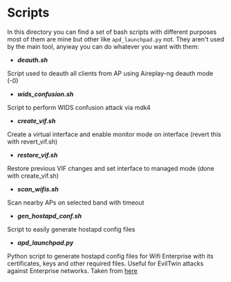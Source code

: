 # Scripts

In this directory you can find a set of bash scripts with different purposes most of them are mine but other like `apd_launchpad.py` not. They aren't used by the main tool, anyway you can do whatever you want with them:

- ***deauth.sh***

Script used to deauth all clients from AP using Aireplay-ng deauth mode (-0)

- ***wids_confusion.sh***

Script to perform WIDS confusion attack via mdk4

- ***create_vif.sh***

Create a virtual interface and enable monitor mode on interface (revert this with revert_vif.sh)

- ***restore_vif.sh***

Restore previous VIF changes and set interface to managed mode (done with create_vif.sh)

- ***scan_wifis.sh***

Scan nearby APs on selected band with timeout

- ***gen_hostapd_conf.sh***

Script to easily generate hostapd config files

- ***apd_launchpad.py***

Python script to generate hostapd config files for Wifi Enterprise with its certificates, keys and other required files. Useful for EvilTwin attacks against Enterprise networks. Taken from [here](https://github.com/WJDigby/apd_launchpad)







